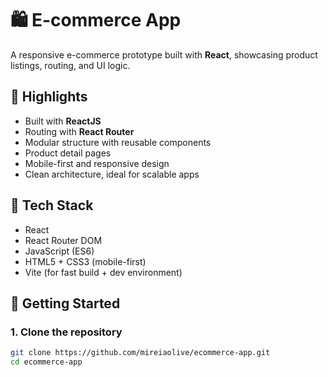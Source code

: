 # 🛍️ E-commerce App

A responsive e-commerce prototype built with **React**, showcasing product listings, routing, and UI logic.

## 🌟 Highlights

- Built with **ReactJS**
- Routing with **React Router**
- Modular structure with reusable components
- Product detail pages
- Mobile-first and responsive design
- Clean architecture, ideal for scalable apps

## 🔧 Tech Stack

- React
- React Router DOM
- JavaScript (ES6)
- HTML5 + CSS3 (mobile-first)
- Vite (for fast build + dev environment)

## 🚀 Getting Started

### 1. Clone the repository
```bash
git clone https://github.com/mireiaolive/ecommerce-app.git
cd ecommerce-app
